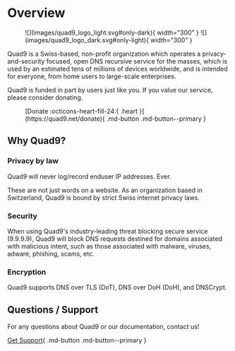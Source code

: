 # Overview

<figure markdown>
  ![](images/quad9_logo_light.svg#only-dark){ width="300" }
  ![](images/quad9_logo_dark.svg#only-light){ width="300" }
</figure>
Quad9 is a Swiss-based, non-profit organization which operates a privacy-and-security focused, open DNS recursive service for the masses, which is used by an estimated tens of millions of devices worldwide, and is intended for everyone, from home users to large-scale enterprises.

Quad9 is funded in part by users just like you. If you value our service, please consider donating.
<figure markdown>
  [Donate :octicons-heart-fill-24:{ .heart }](https://quad9.net/donate){ .md-button .md-button--primary }
</figure>

## Why Quad9?

### Privacy by law

Quad9 will never log/record enduser IP addresses. Ever.

These are not just words on a website. As an organization based in Switzerland, Quad9 is bound by strict Swiss internet privacy laws.

### Security

When using Quad9's industry-leading threat blocking secure service (9.9.9.9), Quad9 will block DNS requests destined for domains associated with malicious intent, such as those associated with malware, viruses, adware, phishing, scams, etc.

### Encryption

Quad9 supports DNS over TLS (DoT), DNS over DoH (DoH), and DNSCrypt.

## Questions / Support

For any questions about Quad9 or our documentation, contact us!

[Get Support](https://quad9.net/support/contact){ .md-button .md-button--primary }
